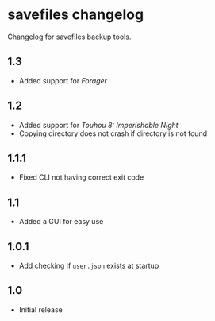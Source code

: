 # savefiles changelog

Changelog for savefiles backup tools.

## 1.3

- Added support for *Forager*

## 1.2

- Added support for *Touhou 8: Imperishable Night*
- Copying directory does not crash if directory is not found

## 1.1.1

- Fixed CLI not having correct exit code

## 1.1

- Added a GUI for easy use

## 1.0.1

- Add checking if `user.json` exists at startup

## 1.0

- Initial release
